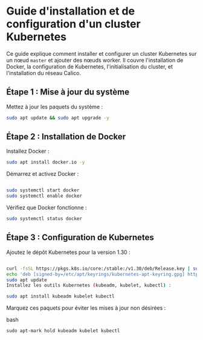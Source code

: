 # Guide d'installation et de configuration d'un cluster Kubernetes

Ce guide explique comment installer et configurer un cluster Kubernetes sur un nœud `master` et ajouter des nœuds worker. Il couvre l'installation de Docker, la configuration de Kubernetes, l'initialisation du cluster, et l'installation du réseau Calico.


## Étape 1 : Mise à jour du système

Mettez à jour les paquets du système :

```bash
sudo apt update && sudo apt upgrade -y

```
## Étape 2 : Installation de Docker

Installez Docker :

```bash
sudo apt install docker.io -y
```
Démarrez et activez Docker :

```bash

sudo systemctl start docker
sudo systemctl enable docker
```
Vérifiez que Docker fonctionne :

```bash
sudo systemctl status docker
```

## Étape 3 : Configuration de Kubernetes

Ajoutez le dépôt Kubernetes pour la version 1.30 :

````bash

curl -fsSL https://pkgs.k8s.io/core:/stable:/v1.30/deb/Release.key | sudo gpg --dearmor -o /etc/apt/keyrings/kubernetes-apt-keyring.gpg
echo 'deb [signed-by=/etc/apt/keyrings/kubernetes-apt-keyring.gpg] https://pkgs.k8s.io/core:/stable:/v1.30/deb/ /' | sudo tee /etc/apt/sources.list.d/kubernetes.list
sudo apt update
Installez les outils Kubernetes (kubeadm, kubelet, kubectl) :
````
````bash
sudo apt install kubeadm kubelet kubectl
````
Marquez ces paquets pour éviter les mises à jour non désirées :

bash
````
sudo apt-mark hold kubeadm kubelet kubectl
````

